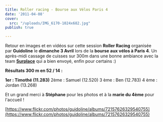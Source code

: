 ```yaml
---
title: Roller racing - Bourse aux Vélos Paris 4
date: '2011-04-08'
cover:
  src: "/uploads/IMG_6170-1024x682.jpg"
publish: true

---
```

Retour en images et en vidéos sur cette session **Roller Racing** organisée par **Guidoline** le **dimanche 3 Avril** lors de la **bourse aux vélos à Paris 4**. Un après-midi cassage de cuisses sur 300m dans une bonne ambiance avec la team [**Surplace**](http://www.surplace.fr/) qui a bien envoyé, enfin pour certains :)

**Résultats 300 m en 52 / 14 :**

**1er : Timothé (11.283)** 2ème : Samuel (12.520) 3 ème : Ben (12.783) 4 ème : Jordan (13.268)

Et un grand merci à **Stéphane** pour les photos et à la **marie du 4ème** pour l'accueil !

[https://www.flickr.com/photos/guidoline/albums/72157626329540755](https://www.flickr.com/photos/guidoline/albums/72157626329540755)